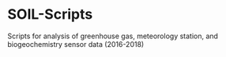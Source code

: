 # SOIL-Scripts
Scripts for analysis of greenhouse gas, meteorology station, and biogeochemistry sensor data (2016-2018)
